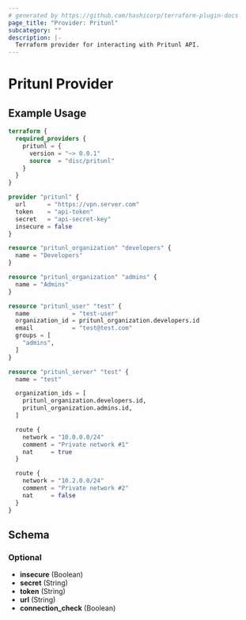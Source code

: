 ```yaml
---
# generated by https://github.com/hashicorp/terraform-plugin-docs
page_title: "Provider: Pritunl"
subcategory: ""
description: |- 
  Terraform provider for interacting with Pritunl API.
---
```


# Pritunl Provider

## Example Usage

```terraform
terraform {
  required_providers {
    pritunl = {
      version = "~> 0.0.1"
      source  = "disc/pritunl"
    }
  }
}

provider "pritunl" {
  url      = "https://vpn.server.com"
  token    = "api-token"
  secret   = "api-secret-key"
  insecure = false
}

resource "pritunl_organization" "developers" {
  name = "Developers"
}

resource "pritunl_organization" "admins" {
  name = "Admins"
}

resource "pritunl_user" "test" {
  name            = "test-user"
  organization_id = pritunl_organization.developers.id
  email           = "test@test.com"
  groups = [
    "admins",
  ]
}

resource "pritunl_server" "test" {
  name = "test"

  organization_ids = [
    pritunl_organization.developers.id,
    pritunl_organization.admins.id,
  ]

  route {
    network = "10.0.0.0/24"
    comment = "Private network #1"
    nat     = true
  }

  route {
    network = "10.2.0.0/24"
    comment = "Private network #2"
    nat     = false
  }
}
```

<!-- schema generated by tfplugindocs -->
## Schema

### Optional

- **insecure** (Boolean)
- **secret** (String)
- **token** (String)
- **url** (String)
- **connection_check** (Boolean)
